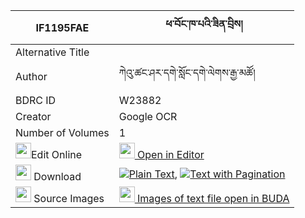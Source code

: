 |IF1195FAE|ཕ་བོང་ཁ་པའི་ཟིན་བྲིས། 
| --- | --- 
|Alternative Title |
|Author| ཀེའུ་ཚང་ཤར་དགེ་སློང་དགེ་ལེགས་རྒྱ་མཚོ།
|BDRC ID | W23882
|Creator | Google OCR
|Number of Volumes| 1
|<img width="25" src="https://img.icons8.com/color/25/000000/edit-property.png">Edit Online| [<img width="25" src="https://avatars.githubusercontent.com/u/45091458?s=200&v=4"> Open in Editor](http://editor.openpecha.org/IF1195FAE)
|<img width="25" src="https://img.icons8.com/fluent/48/000000/download-2.png"/>  Download | [![](https://img.icons8.com/color/20/000000/txt.png)Plain Text](https://github.com/Openpecha/IF1195FAE/releases/download/v1/pabong_khapa_i_zindri_plain_IF1195FAE.zip), [![](https://img.icons8.com/color/20/000000/txt.png)Text with Pagination](https://github.com/Openpecha/IF1195FAE/releases/download/v1/pabong_khapa_i_zindri_pages_IF1195FAE.zip)
|<img width="25" src="https://img.icons8.com/plasticine/100/000000/pictures-folder.png"/>  Source Images | [<img width="25" src="https://library.bdrc.io/icons/BUDA-small.svg"> Images of text file open in BUDA](https://library.bdrc.io/show/bdr:W23882)